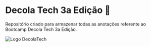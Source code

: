 # Decola Tech 3a Edição 🚀
Repositório criado para armazenar todas as anotações referente ao Bootcamp Decola Tech 3a Edição.

![Logo DecolaTech](https://hermes.digitalinnovation.one/files/assets/330af21c-25c0-47f5-8afd-57cf726b9149.png)
